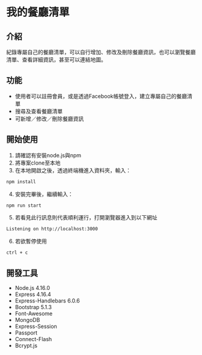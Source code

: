 # 我的餐廳清單

## 介紹

紀錄專屬自己的餐廳清單，可以自行增加、修改及刪除餐廳資訊，也可以瀏覽餐廳清單、查看詳細資訊，甚至可以連結地圖。

## 功能

- 使用者可以註冊會員，或是透過Facebook帳號登入，建立專屬自己的餐廳清單
- 搜尋及查看餐廳清單
- 可新增／修改／刪除餐廳資訊


## 開始使用

1. 請確認有安裝node.js與npm
2. 將專案clone至本地
3. 在本地開啟之後，透過終端機進入資料夾，輸入：

```bash
npm install
```

4. 安裝完畢後，繼續輸入：

```bash
npm run start
```

5. 若看見此行訊息則代表順利運行，打開瀏覽器進入到以下網址

```bash
Listening on http://localhost:3000
```

6. 若欲暫停使用

```bash
ctrl + c
```

## 開發工具

- Node.js 4.16.0
- Express 4.16.4
- Express-Handlebars 6.0.6
- Bootstrap 5.1.3
- Font-Awesome
- MongoDB
- Express-Session
- Passport
- Connect-Flash
- Bcrypt.js